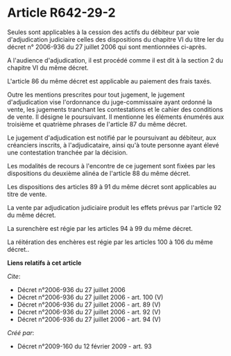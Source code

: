 # Article R642-29-2

Seules sont applicables à la cession des actifs du débiteur par voie d'adjudication judiciaire celles des dispositions du
chapitre VI du titre Ier du décret n° 2006-936 du 27 juillet 2006 qui sont mentionnées ci-après.

A l'audience d'adjudication, il est procédé comme il est dit à la section 2 du chapitre VI du même décret.

L'article 86 du même décret est applicable au paiement des frais taxés. 

Outre les mentions prescrites pour tout jugement, le jugement d'adjudication vise l'ordonnance du juge-commissaire ayant
ordonné la vente, les jugements tranchant les contestations et le cahier des conditions de vente. Il désigne le poursuivant.
Il mentionne les éléments énumérés aux troisième et quatrième phrases de l'article 87 du même décret. 

Le jugement d'adjudication est notifié par le poursuivant au débiteur, aux créanciers inscrits, à l'adjudicataire, ainsi qu'à
toute personne ayant élevé une contestation tranchée par la décision. 

Les modalités de recours à l'encontre de ce jugement sont fixées par les dispositions du deuxième alinéa de l'article 88 du
même décret. 

Les dispositions des articles 89 à 91 du même décret sont applicables au titre de vente. 

La vente par adjudication judiciaire produit les effets prévus par l'article 92 du même décret. 

La surenchère est régie par les articles 94 à 99 du même décret. 

La réitération des enchères est régie par les articles 100 à 106 du même décret..

**Liens relatifs à cet article**

_Cite_:

  - Décret n°2006-936 du 27 juillet 2006
  - Décret n°2006-936 du 27 juillet 2006 - art. 100 (V)
  - Décret n°2006-936 du 27 juillet 2006 - art. 89 (V)
  - Décret n°2006-936 du 27 juillet 2006 - art. 92 (V)
  - Décret n°2006-936 du 27 juillet 2006 - art. 94 (V)

_Créé par_:

  - Décret n°2009-160 du 12 février 2009 - art. 93
